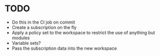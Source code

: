 # TODO

- Do this in the CI job on commit
- Create a subscription on the fly
- Apply a policy set to the workspace to restrict the use of anything but modules
- Variable sets?
- Pass the subscription data into the new workspace
